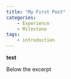 ```yaml
---
title: "My First Post"
categories:
	- Experience
	- Milestone
tags:
	- introduction	
---
```

**test**

Below the excerpt